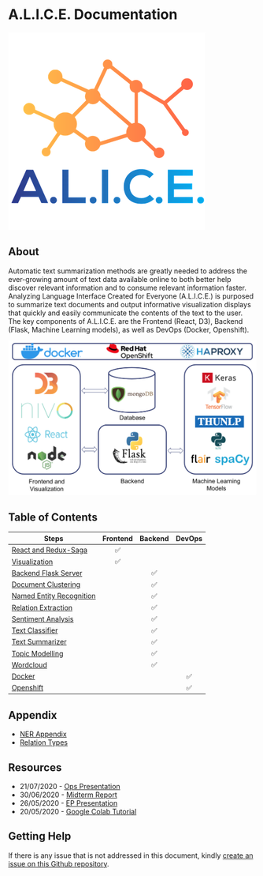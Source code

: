 # A.L.I.C.E. Documentation

![ALICE Logo](./img/favicon.ico)

## About

Automatic text summarization methods are greatly needed to address the ever-growing amount of text data available online to both better help discover relevant information and to consume relevant information faster.
Analyzing Language Interface Created for Everyone (A.L.I.C.E.) is purposed to summarize text documents and output informative visualization displays that quickly and easily communicate the contents of the text to the user.
The key components of A.L.I.C.E. are the Frontend (React, D3), Backend (Flask, Machine Learning models), as well as DevOps (Docker, Openshift).

![architecture](./img/architecture.png)

## Table of Contents

| Steps                                  | Frontend | Backend | DevOps |
| -------------------------------------- | :------: | :-----: | :----: |
| [React and Redux-Saga](./react.md)     |    ✅    |         |        |
| [Visualization](./visualization.md)    |    ✅    |         |        |
| [Backend Flask Server](./backend.md)   |          |   ✅    |        |
| [Document Clustering](./clustering.md) |          |   ✅    |        |
| [Named Entity Recognition](./ner.md)   |          |   ✅    |        |
| [Relation Extraction](./relation.md)   |          |   ✅    |        |
| [Sentiment Analysis](./sentiment.md)   |          |   ✅    |        |
| [Text Classifier](./classifier.md)     |          |   ✅    |        |
| [Text Summarizer](./summary.md)        |          |   ✅    |        |
| [Topic Modelling](./topics.md)         |          |   ✅    |        |
| [Wordcloud](./wordcloud.md)            |          |   ✅    |        |
| [Docker](./docker.md)                  |          |         |   ✅   |
| [Openshift](./openshift.md)            |          |         |   ✅   |

## Appendix

- [NER Appendix](./ner-appendix.md)
- [Relation Types](./relation-types.md)

## Resources

- 21/07/2020 - [Ops Presentation](./files/Ops_Presentation.pdf)
- 30/06/2020 - [Midterm Report](files/Midterm_Report.pdf)
- 26/05/2020 - [EP Presentation](files/EP_Presentation.pdf)
- 20/05/2020 - [Google Colab Tutorial](files/Google_Colab_Tutorial.pdf)

## Getting Help

If there is any issue that is not addressed in this document, kindly [create an issue on this Github repository](https://github.com/luketankw/ALICE/issues).
